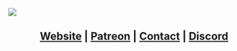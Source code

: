 <img src="http://static.qtqt.cf/image/githubtitlecard.gif" align="center" />

## <p align="center">[Website](http://qtqt.cf/) | [Patreon](https://www.patreon.com/qwertyquerty) | [Contact](https://github.com/qwertyquerty/qwertyquerty/blob/master/contact.md) | [Discord](https://discord.gg/JF3kg77)</p>
